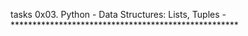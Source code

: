  tasks 0x03. Python - Data Structures: Lists, Tuples -****************************************************


